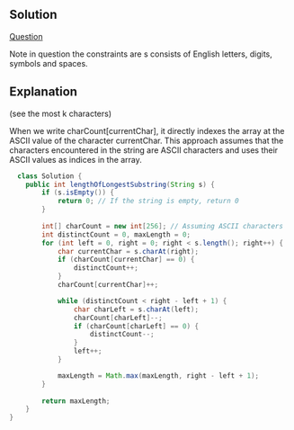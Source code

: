 ## Solution

[Question](https://leetcode.com/problems/longest-substring-without-repeating-characters/submissions/1183307437/)

Note in question the constraints are s consists of English letters, digits, symbols and spaces.

## Explanation 

(see the most k characters)

When we write charCount[currentChar], it directly indexes the array at the ASCII value of the character currentChar. This approach assumes that the characters encountered in the string are ASCII characters and uses their ASCII values as indices in the array.


``` java
  class Solution {
    public int lengthOfLongestSubstring(String s) {
        if (s.isEmpty()) {
            return 0; // If the string is empty, return 0
        }
        
        int[] charCount = new int[256]; // Assuming ASCII characters
        int distinctCount = 0, maxLength = 0;
        for (int left = 0, right = 0; right < s.length(); right++) {
            char currentChar = s.charAt(right);
            if (charCount[currentChar] == 0) {
                distinctCount++;
            }
            charCount[currentChar]++;

            while (distinctCount < right - left + 1) {
                char charLeft = s.charAt(left);
                charCount[charLeft]--;
                if (charCount[charLeft] == 0) {
                    distinctCount--;
                }
                left++;
            }

            maxLength = Math.max(maxLength, right - left + 1);
        }
        
        return maxLength;
    }
}


```
